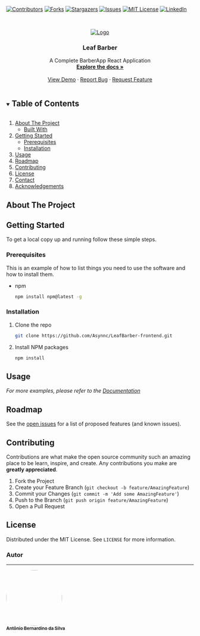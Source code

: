 <!--
*** Thanks for checking out the Best-README-Template. If you have a suggestion
*** that would make this better, please fork the repo and create a pull request
*** or simply open an issue with the tag "enhancement".
*** Thanks again! Now go create something AMAZING! :D
***
***
***
*** To avoid retyping too much info. Do a search and replace for the following:
*** github_username, repo_name, twitter_handle, email, project_title, project_description
-->



<!-- PROJECT SHIELDS -->
<!--
*** I'm using markdown "reference style" links for readability.
*** Reference links are enclosed in brackets [ ] instead of parentheses ( ).
*** See the bottom of this document for the declaration of the reference variables
*** for contributors-url, forks-url, etc. This is an optional, concise syntax you may use.
*** https://www.markdownguide.org/basic-syntax/#reference-style-links
-->
[![Contributors][contributors-shield]][contributors-url]
[![Forks][forks-shield]][forks-url]
[![Stargazers][stars-shield]][stars-url]
[![Issues][issues-shield]][issues-url]
[![MIT License][license-shield]][license-url]
[![LinkedIn][linkedin-shield]][linkedin-url]



<!-- PROJECT LOGO -->
<br />
<p align="center">
  <a href="https://github.com/Asynnc/LeafBarber-frontend">
    <img src="https://i.imgur.com/wnF1VMd.png" alt="Logo">
  </a>

  <h3 align="center">Leaf Barber</h3>

  <p align="center">
    A Complete BarberApp React Application
    <br />
    <a href="https://github.com/Asynnc/LeafBarber-frontend"><strong>Explore the docs »</strong></a>
    <br />
    <br />
    <a href="https://github.com/Asynnc/LeafBarber-frontend">View Demo</a>
    ·
    <a href="https://github.com/Asynnc/LeafBarber-frontend">Report Bug</a>
    ·
    <a href="https://github.com/Asynnc/LeafBarber-frontend">Request Feature</a>
  </p>
</p>



<!-- TABLE OF CONTENTS -->
<details open="open">
  <summary><h2 style="display: inline-block">Table of Contents</h2></summary>
  <ol>
    <li>
      <a href="#about-the-project">About The Project</a>
      <ul>
        <li><a href="#built-with">Built With</a></li>
      </ul>
    </li>
    <li>
      <a href="#getting-started">Getting Started</a>
      <ul>
        <li><a href="#prerequisites">Prerequisites</a></li>
        <li><a href="#installation">Installation</a></li>
      </ul>
    </li>
    <li><a href="#usage">Usage</a></li>
    <li><a href="#roadmap">Roadmap</a></li>
    <li><a href="#contributing">Contributing</a></li>
    <li><a href="#license">License</a></li>
    <li><a href="#contact">Contact</a></li>
    <li><a href="#acknowledgements">Acknowledgements</a></li>
  </ol>
</details>



<!-- ABOUT THE PROJECT -->
## About The Project
<!--

[![Product Name Screen Shot][product-screenshot]](https://example.com)

Here's a blank template to get started:
**To avoid retyping too much info. Do a search and replace with your text editor for the following:**
`github_username`, `repo_name`, `twitter_handle`, `email`, `project_title`, `project_description`


### Built With

* []()
* []()
* []()

-->

<!-- GETTING STARTED -->
## Getting Started

To get a local copy up and running follow these simple steps.

### Prerequisites

This is an example of how to list things you need to use the software and how to install them.
* npm
  ```sh
  npm install npm@latest -g
  ```

### Installation

1. Clone the repo
   ```sh
   git clone https://github.com/Asynnc/LeafBarber-frontend.git
   ```
2. Install NPM packages
   ```sh
   npm install
   ```



<!-- USAGE EXAMPLES -->
## Usage
<!--

Use this space to show useful examples of how a project can be used. Additional screenshots, code examples and demos work well in this space. You may also link to more resources.

-->
_For more examples, please refer to the [Documentation](https://example.com)_



<!-- ROADMAP -->
## Roadmap

See the [open issues](https://github.com//Asynnc/LeafBarber-frontend/issues) for a list of proposed features (and known issues).



<!-- CONTRIBUTING -->
## Contributing

Contributions are what make the open source community such an amazing place to be learn, inspire, and create. Any contributions you make are **greatly appreciated**.

1. Fork the Project
2. Create your Feature Branch (`git checkout -b feature/AmazingFeature`)
3. Commit your Changes (`git commit -m 'Add some AmazingFeature'`)
4. Push to the Branch (`git push origin feature/AmazingFeature`)
5. Open a Pull Request



<!-- LICENSE -->
## License

Distributed under the MIT License. See `LICENSE` for more information.



<!-- CONTACT -->
### Autor
---

<a href="https://dev.to/tonybsilvadev/">
 <img style="border-radius: 50%;" src="https://avatars.githubusercontent.com/u/54373473?v=4" width="150px;" alt=""/>
 <br />
 <sub><b>Antônio Bernardino da Silva</b></sub></a> <a href="https://dev.to/tonybsilvadev/" title="Medium".</a>





<!-- MARKDOWN LINKS & IMAGES -->
<!-- https://www.markdownguide.org/basic-syntax/#reference-style-links -->
[contributors-shield]: https://img.shields.io/github/contributors/Asynnc/LeafBarber-frontend.svg?style=for-the-badge
[contributors-url]: https://github.com/Asynnc/LeafBarber-frontend/graphs/contributors
[forks-shield]: https://img.shields.io/github/forks/Asynnc/LeafBarber-frontend.svg?style=for-the-badge
[forks-url]: https://github.com/Asynnc/LeafBarber-frontend/network/members
[stars-shield]: https://img.shields.io/github/stars/Asynnc/LeafBarber-frontend.svg?style=for-the-badge
[stars-url]: https://github.co/Asynnc/LeafBarber-frontend/stargazers
[issues-shield]: https://img.shields.io/github/issues/Asynnc/LeafBarber-frontend.svg?style=for-the-badge
[issues-url]: https://github.com/Asynnc/LeafBarber-frontend/issues
[license-shield]: https://img.shields.io/github/licens/Asynnc/LeafBarber-frontend.svg?style=for-the-badge
[license-url]: https://github.com/Asynnc/LeafBarber-frontend/blob/master/LICENSE.txt
[linkedin-shield]: https://img.shields.io/badge/-LinkedIn-black.svg?style=for-the-badge&logo=linkedin&colorB=555
[linkedin-url]: https://linkedin.com/in/tony-silva/
